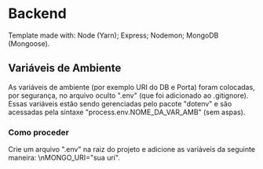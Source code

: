 # Backend
Template made with:
Node (Yarn); 
Express; 
Nodemon; 
MongoDB (Mongoose).
 
## Variáveis de Ambiente
As variáveis de ambiente (por exemplo URI do DB e Porta) foram colocadas, por segurança, no arquivo oculto ".env" (que foi adicionado ao .gitignore). Essas variáveis estão sendo gerenciadas pelo pacote "dotenv" e são acessadas pela sintaxe "process.env.NOME_DA_VAR_AMB" (sem aspas).

### Como proceder
Crie um arquivo ".env" na raiz do projeto e adicione as variáveis da seguinte maneira: 
\nMONGO_URI="sua uri".
